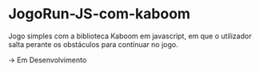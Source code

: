 # JogoRun-JS-com-kaboom
Jogo simples com a biblioteca Kaboom em javascript, em que o utilizador salta perante os obstáculos para continuar no jogo.

-> Em Desenvolvimento
